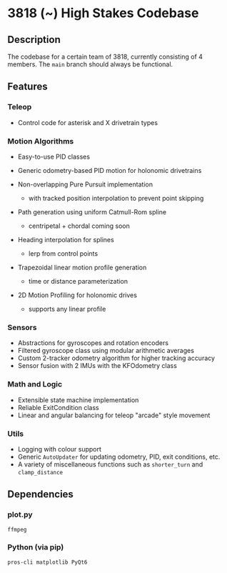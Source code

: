 # 3818 (~) High Stakes Codebase

## Description

The codebase for a certain team of 3818, currently consisting of 4 members. The `main` branch should always be functional.

## Features

### Teleop

- Control code for asterisk and X drivetrain types

### Motion Algorithms

- Easy-to-use PID classes
- Generic odometry-based PID motion for holonomic drivetrains
- Non-overlapping Pure Pursuit implementation

  - with tracked position interpolation to prevent point skipping

- Path generation using uniform Catmull-Rom spline
  - centripetal + chordal coming soon
- Heading interpolation for splines
  - lerp from control points
- Trapezoidal linear motion profile generation
  - time or distance parameterization
- 2D Motion Profiling for holonomic drives
  - supports any linear profile

### Sensors

- Abstractions for gyroscopes and rotation encoders
- Filtered gyroscope class using modular arithmetic averages
- Custom 2-tracker odometry algorithm for higher tracking accuracy
- Sensor fusion with 2 IMUs with the KFOdometry class

### Math and Logic

- Extensible state machine implementation
- Reliable ExitCondition class
- Linear and angular balancing for teleop "arcade" style movement

### Utils

- Logging with colour support
- Generic `AutoUpdater` for updating odometry, PID, exit conditions, etc.
- A variety of miscellaneous functions such as `shorter_turn` and `clamp_distance`

## Dependencies

### plot.py

`ffmpeg`

### Python (via pip)

`pros-cli matplotlib PyQt6`
